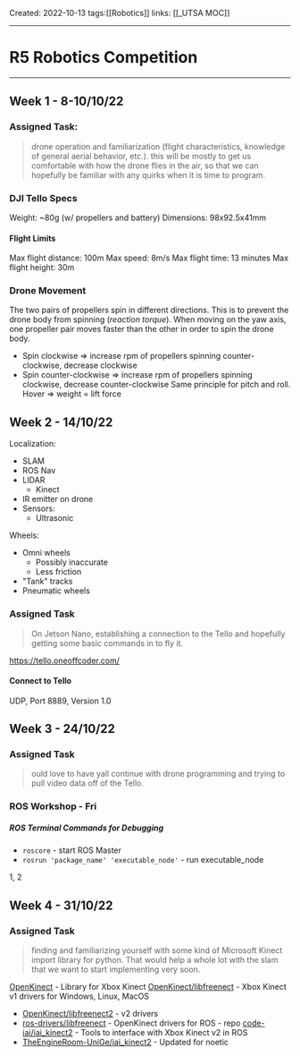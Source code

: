 Created: 2022-10-13
tags:[[Robotics]]
links: [[_UTSA MOC]]
___
# R5 Robotics Competition
---

## Week 1 - 8-10/10/22
### Assigned Task:
> drone operation and familiarization (flight characteristics, knowledge of general aerial behavior, etc.).
> this will be mostly to get us comfortable with how the drone flies in the air, so that we can hopefully be familiar with any quirks when it is time to program.

### DJI Tello Specs
Weight: ~80g (w/ propellers and battery)
Dimensions: 98x92.5x41mm

#### Flight Limits
Max flight distance: 100m
Max speed: 8m/s
Max flight time: 13 minutes
Max flight height: 30m

### Drone Movement
The two pairs of propellers spin in different directions. This is to prevent the drone body from spinning (*reaction torque*).
When moving on the yaw axis, one propeller pair moves faster than the other in order to spin the drone body.
- Spin clockwise => increase rpm of propellers spinning counter-clockwise, decrease clockwise
- Spin counter-clockwise => increase rpm of propellers spinning clockwise, decrease counter-clockwise
Same principle for pitch and roll.
Hover => weight = lift force

## Week 2 - 14/10/22
Localization:
- SLAM
- ROS Nav
- LIDAR
	- Kinect
- IR emitter on drone
- Sensors:
	- Ultrasonic

Wheels:
- Omni wheels
	- Possibly inaccurate
	- Less friction
- "Tank" tracks
- Pneumatic wheels

### Assigned Task
> On Jetson Nano, establishing a connection to the Tello and hopefully getting some basic commands in to fly it.

https://tello.oneoffcoder.com/
#### Connect to Tello
UDP, Port 8889, Version 1.0

## Week 3 - 24/10/22
### Assigned Task
> ould love to have yall continue with drone programming and trying to pull video data off of the Tello.

### ROS Workshop - Fri
##### ROS Terminal Commands for Debugging
- `roscore` - start ROS Master
- `rosrun 'package_name' 'executable_node'` - run executable_node

1, 2

## Week 4 - 31/10/22
### Assigned Task
> finding and familiarizing yourself with some kind of Microsoft Kinect import library for python. That would help a whole lot with the slam that we want to start implementing very soon.

[OpenKinect](https://openkinect.org/) - Library for Xbox Kinect
[OpenKinect/libfreenect](https://github.com/OpenKinect/libfreenect) - Xbox Kinect v1 drivers for Windows, Linux, MacOS
- [OpenKinect/libfreenect2](https://github.com/OpenKinect/libfreenect2) - v2 drivers
- [ros-drivers/libfreenect](https://github.com/ros-drivers/libfreenect) - OpenKinect drivers for ROS - repo
[code-iai/iai_kinect2](https://github.com/code-iai/iai_kinect2) - Tools to interface with Xbox Kinect v2 in ROS
- [TheEngineRoom-UniGe/iai_kinect2](https://github.com/TheEngineRoom-UniGe/iai_kinect2) - Updated for noetic
